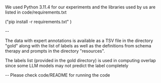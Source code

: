 
We used Python 3.11.4 for our experiments and
the libraries used by us are listed in code/requirements.txt 

("pip install -r requirements.txt" )

--

The data with expert annotations is available as a TSV file in the directory "gold" along with the list of labels 
as well as the definitions from schema therapy and prompts in the directory "resources".

The labels list (provided in the gold directory) is used in computing
overlap since some LLM models may not predict the label completely

--
Please check code/README for running the code
